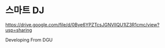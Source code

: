 # 스마트 DJ

https://drive.google.com/file/d/0Bye6YPZTcsJGNVlIQU1IZ3R1cmc/view?usp=sharing

Developing From DGU

